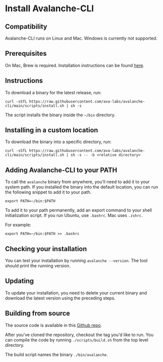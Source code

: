 # Install Avalanche-CLI

## Compatibility

Avalanche-CLI runs on Linux and Mac. Windows is currently not supported.

## Prerequisites

On Mac, Brew is required. Installation instructions can be found [here](https://brew.sh/).

## Instructions

To download a binary for the latest release, run:

```
curl -sSfL https://raw.githubusercontent.com/ava-labs/avalanche-cli/main/scripts/install.sh | sh -s
```

The script installs the binary inside the `~/bin` directory.

## Installing in a custom location

To download the binary into a specific directory, run:

```
curl -sSfL https://raw.githubusercontent.com/ava-labs/avalanche-cli/main/scripts/install.sh | sh -s -- -b <relative directory>
```

## Adding Avalanche-CLI to your PATH

To call the `avalanche` binary from anywhere, you'll need to add it to your system path. If you installed
the binary into the default location, you can run the following snippet to add it to your path.

```
export PATH=~/bin:$PATH
```

To add it to your path permanently, add an export command to your shell initialization script. If you run Ubuntu, use `.bashrc`. Mac uses `.zshrc`.

For example:

```
export PATH=~/bin:$PATH >> .bashrc
```

## Checking your installation

You can test your installation by running `avalanche --version`. The tool should print the running version.

## Updating

To update your installation, you need to delete your current binary and download the latest version using the preceding steps.

## Building from source

The source code is available in this [Github repo](https://github.com/ava-labs/avalanche-cli).

After you've cloned the repository, checkout the tag you'd like to run. You can compile the code by running `./scripts/build.sh` from the top level directory.

The build script names the binary `./bin/avalanche`.
